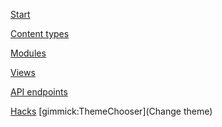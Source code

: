 [Start](index.md)
<!--[Contacts](contacts.md)-->
[Content types](content-types.md)

<!--[Theme]()-->
   <!---->
  <!--* [JARS theme](theme.md)-->
  <!--* [Website theme](theme-website.md)-->
  
[Modules](modules.md)
  
[Views](views.md)
         
[API endpoints](api.md)
  
[Hacks](hacks.md)
[gimmick:ThemeChooser](Change theme)
